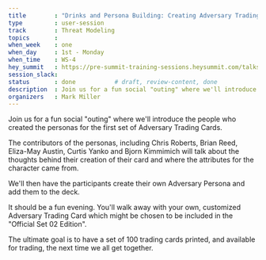 ```yaml
---
title        : "Drinks and Persona Building: Creating Adversary Trading"
type         : user-session
track        : Threat Modeling
topics       : 
when_week    : one
when_day     : 1st - Monday
when_time    : WS-4
hey_summit   : https://pre-summit-training-sessions.heysummit.com/talks/social-drinks-and-adversaries/
session_slack:
status       : done           # draft, review-content, done
description  : Join us for a fun social "outing" where we'll introduce the people who created the personas for the first set of Adversary Trading Cards.
organizers   : Mark Miller
---
```


Join us for a fun social "outing" where we'll introduce the people who created the personas
for the first set of Adversary Trading Cards.

The contributors of the personas, including Chris Roberts, Brian Reed, Eliza-May Austin,
Curtis Yanko and Bjorn Kimmimich will talk about the thoughts behind their creation of
their card and where the attributes for the character came from.

We'll then have the participants create their own Adversary Persona and add them to the deck.

It should be a fun evening. You'll walk away with your own, customized Adversary Trading Card
which might be chosen to be included in the "Official Set 02 Edition".

The ultimate goal is to have a set of 100 trading cards printed,
and available for trading, the next time we all get together.
